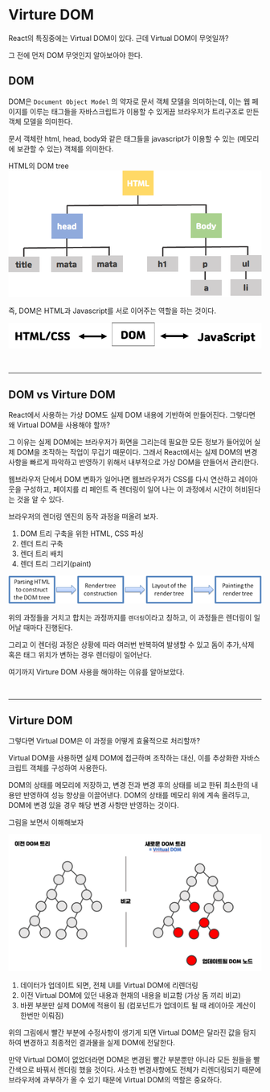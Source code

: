# Virture DOM

React의 특징중에는 Virtual DOM이 있다. 근데 Virtual DOM이 무엇일까?

그 전에 먼저 DOM 무엇인지 알아보아야 한다.

## DOM

DOM은 `Document Object Model` 의 약자로 문서 객체 모델을 의미하는데, 이는 웹 페이지를 이루는 태그들을 자바스크립트가 이용할 수 있게끔 브라우저가 트리구조로 만든 객체 모델을 의미한다.

문서 객체란 html, head, body와 같은 태그들을 javascript가 이용할 수 있는 (메모리에 보관할 수 있는) 객체를 의미한다.


HTML의 DOM tree
![Dom-tree](./images/Dom-tree.png)

즉, DOM은 HTML과 Javascript를 서로 이어주는 역할을 하는 것이다.

![HTML-DOM-JS](./images/HTML-DOM-JS.png)

<br><hr>

## DOM vs Virture DOM

React에서 사용하는 가상 DOM도 실제 DOM 내용에 기반하여 만들어진다. 그렇다면 왜 Virtual DOM을 사용해야 할까? 

그 이유는 실제 DOM에는 브라우저가 화면을 그리는데 필요한 모든 정보가 들어있어 실제 DOM을 조작하는 작업이 무겁기 때문이다. 그래서 React에서는 실제 DOM의 변경 사항을 빠르게 파악하고 반영하기 위해서 내부적으로 가상 DOM을 만들어서 관리한다.

웹브라우저 단에서 DOM 변화가 일어나면 웹브라우저가 CSS를 다시 연산하고 레이아웃을 구성하고, 페이지를 리 페인트 즉 렌더링이 일어 나는 이 과정에서 시간이 허비된다는 것을 알 수 있다.

브라우저의 렌더링 엔진의 동작 과정을 떠올려 보자.

1. DOM 트리 구축을 위한 HTML, CSS 파싱
2. 렌더 트리 구축
3. 렌더 트리 배치
4. 렌더 트리 그리기(paint)

![rendering-engine](./images/rendering-engine.png)

위의 과정들을 거치고 합치는 과정까지를 `렌더링`이라고 칭하고, 이 과정들은 렌더링이 일어날 때마다 진행된다.

그리고 이 렌더링 과정은 상황에 따라 여러번 반복하여 발생할 수 있고 
돔이 추가,삭제 혹은 태그 위치가 변하는 경우 렌더링이 일어난다.

여기까지 Virture DOM 사용을 해야하는 이유를 알아보았다.

<br><hr>

## Virture DOM

그렇다면 Virtual DOM은 이 과정을 어떻게 효율적으로 처리할까?

Virtual DOM을 사용하면 실제 DOM에 접근하며 조작하는 대신, 이를 추상화한 자바스크립트 객체를 구성하여 사용한다.

DOM의 상태를 메모리에 저장하고, 변경 전과 변경 후의 상태를 비교 한뒤 최소한의 내용만 반영하여 성능 향상을 이끌어낸다. DOM의 상태를 메모리 위에 계속 올려두고, DOM에 변경 있을 경우 해당 변경 사항만 반영하는 것이다.

그림을 보면서 이해해보자

![virture-dom](./images/virture-dom.png)

1. 데이터가 업데이트 되면, 전체 UI를 Virtual DOM에 리렌더링
2. 이전 Virtual DOM에 있던 내용과 현재의 내용을 비교함 (가상 돔 끼리 비교)
3. 바뀐 부분만 실제 DOM에 적용이 됨 (컴포넌트가 업데이트 될 때 레이아웃 계산이 한번만 이뤄짐)

위의 그림에서 빨간 부분에 수정사항이 생기게 되면 Virtual DOM은 달라진 값을 탐지하여 변경하고 최종적인 결과물을 실제 DOM에 전달한다. 

만약 Virtual DOM이 없었더라면 DOM은 변경된 빨간 부분뿐만 아니라 모든 원들을 빨간색으로 바꿔서 렌더링 했을 것이다. 사소한 변경사항에도 전체가 리렌더링되기 때문에 브라우저에 과부하가 올 수 있기 때문에 Virtual DOM의 역할은 중요하다.